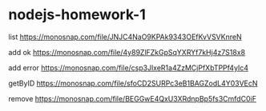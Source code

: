 # nodejs-homework-1

list https://monosnap.com/file/JNJC4NaO9KPAk9343OEfKvVSVKnreN

add ok https://monosnap.com/file/4y89ZlFZkGpSqYXRYf7kHj4z7S18x8

add error https://monosnap.com/file/csp3JlxeR1a4ZzMCjPfXbTPPf4yIc4

getByID https://monosnap.com/file/sfoCD2SURPc3eB1BAGZodL4Y03VEcN

remove https://monosnap.com/file/BEGGwE4QxU3XRdnpBp5fs3CmfdC0iF
